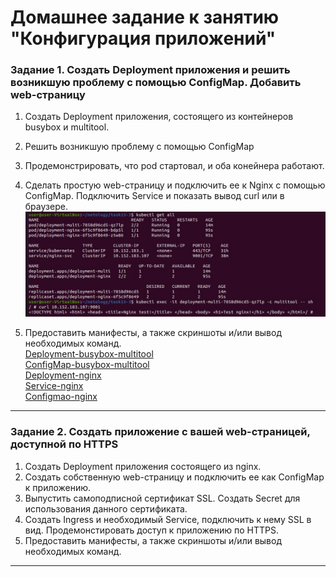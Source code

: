 # Домашнее задание к занятию "Конфигурация приложений"

### Задание 1. Создать Deployment приложения и решить возникшую проблему с помощью ConfigMap. Добавить web-страницу

1. Создать Deployment приложения, состоящего из контейнеров busybox и multitool.
2. Решить возникшую проблему с помощью ConfigMap
3. Продемонстрировать, что pod стартовал, и оба конейнера работают.
4. Сделать простую web-страницу и подключить ее к Nginx с помощью ConfigMap. Подключить Service и показать вывод curl или в браузере.  
![cm](img/cm.jpg)  
  
5. Предоставить манифесты, а также скриншоты и/или вывод необходимых команд.  
[Deployment-busybox-multitool](file/1-deployment.yaml)  
[ConfigMap-busybox-multitool](file/1-cm-mt.yaml)  
[Deployment-nginx](file/1-deployment-nginx.yaml)  
[Service-nginx](file/1-service-nginx.yaml)  
[Configmao-nginx](file/1-cm-nginx.yaml)  
  
------

### Задание 2. Создать приложение с вашей web-страницей, доступной по HTTPS 

1. Создать Deployment приложения состоящего из nginx.
2. Создать собственную web-страницу и подключить ее как ConfigMap к приложению.
3. Выпустить самоподписной сертификат SSL. Создать Secret для использования данного сертификата.
4. Создать Ingress и необходимый Service, подключить к нему SSL в вид. Продемонстировать доступ к приложению по HTTPS. 
4. Предоставить манифесты, а также скриншоты и/или вывод необходимых команд.

------
